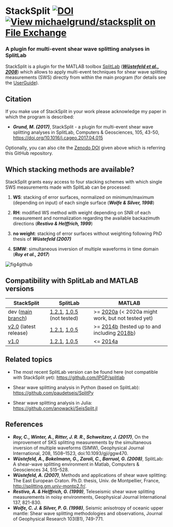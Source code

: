 
# StackSplit                            [![DOI](https://zenodo.org/badge/77286869.svg)](https://zenodo.org/badge/latestdoi/77286869) [![View michaelgrund/stacksplit on File Exchange](https://www.mathworks.com/matlabcentral/images/matlab-file-exchange.svg)](https://de.mathworks.com/matlabcentral/fileexchange/62402-michaelgrund-stacksplit)                         
### A plugin for multi-event shear wave splitting analyses in SplitLab     

StackSplit is a plugin for the MATLAB toolbox [SplitLab](http://splitting.gm.univ-montp2.fr/) ([**_Wüstefeld et al., 2008_**](https://www.sciencedirect.com/science/article/pii/S0098300407001859)) which allows to apply multi-event techniques for shear wave splitting measurements (SWS) directly from within the main program (for details see the [UserGuide](https://github.com/michaelgrund/stacksplit/blob/main/StackSplit/Doc/StackSplit_userguide.pdf)). 

Citation
--------

If you make use of StackSplit in your work please acknowledge my paper in which the program is described:

- **_Grund, M. (2017)_**, StackSplit - a plugin for multi-event shear wave splitting analyses in SplitLab, Computers & Geosciences, 105, 43-50, https://doi.org/10.1016/j.cageo.2017.04.015

Optionally, you can also cite the [Zenodo DOI](https://zenodo.org/record/464385#) given above which is referring this GitHub repository.

Which stacking methods are available?
-------------------------------------

StackSplit grants easy access to four stacking schemes with which single SWS measurements made with SplitLab can be processed:

1. **WS**: stacking of error surfaces, normalized on minimum/maximum (depending on input) of each single surface (**_Wolfe & Silver, 1998_**)

2. **RH**: modified WS method with weight depending on SNR of each measurement and normalization regarding the available backazimuth directions (**_Restivo & Helffrich, 1999_**)

3. **no weight**: stacking of error surfaces without weighting following PhD thesis of **_Wüstefeld (2007)_**

4. **SIMW**: simultaneous inversion of multiple waveforms in time domain (**_Roy et al., 2017_**)

![fig4github](https://user-images.githubusercontent.com/23025878/56716351-6d3d2a80-673a-11e9-8b34-2191c119d780.png)

Compatibility with SplitLab and MATLAB versions
-----------------------------------------------

|StackSplit|SplitLab|MATLAB|
|---|---|---|
|dev ([main branch](https://github.com/michaelgrund/stacksplit))|[1.2.1](https://robporritt.wordpress.com/software/), [1.0.5](http://splitting.gm.univ-montp2.fr/) (not tested)|>= [2020a](https://mathworks.com/help/releases/R2020a/index.html) (< 2020a might work, but not tested yet)|
|[v2.0](https://github.com/michaelgrund/stacksplit/releases/tag/v2.0) (latest release)|[1.2.1](https://robporritt.wordpress.com/software/), [1.0.5](http://splitting.gm.univ-montp2.fr/)|>= [2014b](https://mathworks.com/company/newsroom/mathworks-introduces-new-features-in-matlab-and-simulink.html) (tested up to and including [2018b](https://mathworks.com/help/releases/R2018b/index.html))|
|[v1.0](https://github.com/michaelgrund/stacksplit/releases/tag/v1.0)|[1.2.1](https://robporritt.wordpress.com/software/), [1.0.5](http://splitting.gm.univ-montp2.fr/)|<= [2014a](https://mathworks.com/company/newsroom/mathworks-announces-release-2014a-of-the-matlab-and-simulink-product-families.html)|

Related topics
--------------

- The most recent SplitLab version can be found here (not compatible with StackSplit yet): https://github.com/IPGP/splitlab

- Shear wave splitting analysis in Python (based on SplitLab): https://github.com/paudetseis/SplitPy

- Shear wave splitting analysis in Julia: https://github.com/anowacki/SeisSplit.jl

References
----------

- **_Roy, C., Winter, A., Ritter, J. R. R., Schweitzer, J. (2017)_**, On the improvement of SKS splitting measurements by the simultaneous inversion of multiple waveforms (SIMW), Geophysical Journal International, 208, 1508–1523, doi:10.1093/gji/ggw470.
- **_Wüstefeld, A., Bokelmann, G., Zaroli, C., Barruol, G. (2008)_**, SplitLab: A shear-wave splitting environment in Matlab, Computers & Geosciences 34, 515–528.
- **_Wüstefeld, A. (2007)_**, Methods and applications of shear wave splitting: The East European Craton. Ph.D. thesis, Univ. de Montpellier, France, http://splitting.gm.univ-montp2.fr/.
- **_Restivo, A. & Helffrich, G. (1999)_**, Teleseismic shear wave splitting measurements in noisy environments, Geophysical Journal International 137, 821-830.
- **_Wolfe, C. J. & Silver, P. G. (1998)_**, Seismic anisotropy of oceanic upper mantle: Shear wave splitting methodologies and observations, Journal of Geophysical Research 103(B1), 749-771.











